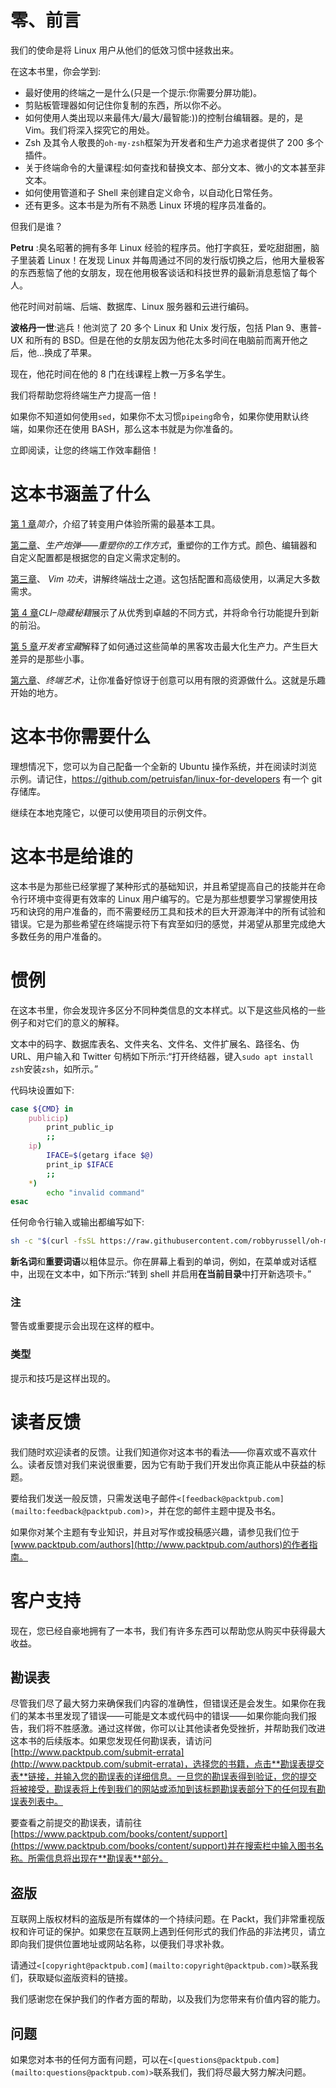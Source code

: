 # 零、前言

我们的使命是将 Linux 用户从他们的低效习惯中拯救出来。

在这本书里，你会学到:

*   最好使用的终端之一是什么(只是一个提示:你需要分屏功能)。
*   剪贴板管理器如何记住你复制的东西，所以你不必。
*   如何使用人类出现以来最伟大/最大/最智能:))的控制台编辑器。是的，是 Vim。我们将深入探究它的用处。
*   Zsh 及其令人敬畏的`oh-my-zsh`框架为开发者和生产力追求者提供了 200 多个插件。
*   关于终端命令的大量课程:如何查找和替换文本、部分文本、微小的文本甚至非文本。
*   如何使用管道和子 Shell 来创建自定义命令，以自动化日常任务。
*   还有更多。这本书是为所有不熟悉 Linux 环境的程序员准备的。

但我们是谁？

**Petru** :臭名昭著的拥有多年 Linux 经验的程序员。他打字疯狂，爱吃甜甜圈，脑子里装着 Linux！在发现 Linux 并每周通过不同的发行版切换之后，他用大量极客的东西惹恼了他的女朋友，现在他用极客谈话和科技世界的最新消息惹恼了每个人。

他花时间对前端、后端、数据库、Linux 服务器和云进行编码。

**波格丹一世**:逃兵！他浏览了 20 多个 Linux 和 Unix 发行版，包括 Plan 9、惠普-UX 和所有的 BSD。但是在他的女朋友因为他花太多时间在电脑前而离开他之后，他…换成了苹果。

现在，他花时间在他的 8 门在线课程上教一万多名学生。

我们将帮助您将终端生产力提高一倍！

如果你不知道如何使用`sed`，如果你不太习惯`pipeing`命令，如果你使用默认终端，如果你还在使用 BASH，那么这本书就是为你准备的。

立即阅读，让您的终端工作效率翻倍！

# 这本书涵盖了什么

[第 1 章](1.html "Chapter 1. Introduction")*简介*，介绍了转变用户体验所需的最基本工具。

[第二章](2.html "Chapter 2. Productive Shells – Reinvent the way you work")、*生产炮弹——重塑你的工作方式*，重塑你的工作方式。颜色、编辑器和自定义配置都是根据您的自定义需求定制的。

[第三章](3.html "Chapter 3. Vim kung fu")、 *Vim 功夫*，讲解终端战士之道。这包括配置和高级使用，以满足大多数需求。

[第 4 章](4.html "Chapter 4. CLI – The Hidden Recipe")*CLI–隐藏秘籍*展示了从优秀到卓越的不同方式，并将命令行功能提升到新的前沿。

[第 5 章](5.html "Chapter 5. Developers' Treasure")*开发者宝藏*解释了如何通过这些简单的黑客攻击最大化生产力。产生巨大差异的是那些小事。

[第六章](6.html "Chapter 6. Terminal Art")、*终端艺术*，让你准备好惊讶于创意可以用有限的资源做什么。这就是乐趣开始的地方。

# 这本书你需要什么

理想情况下，您可以为自己配备一个全新的 Ubuntu 操作系统，并在阅读时浏览示例。请记住，https://github.com/petruisfan/linux-for-developers 有一个 git 存储库。

继续在本地克隆它，以便可以使用项目的示例文件。

# 这本书是给谁的

这本书是为那些已经掌握了某种形式的基础知识，并且希望提高自己的技能并在命令行环境中变得更有效率的 Linux 用户编写的。它是为那些想要学习掌握使用技巧和诀窍的用户准备的，而不需要经历工具和技术的巨大开源海洋中的所有试验和错误。它是为那些希望在终端提示符下有宾至如归的感觉，并渴望从那里完成绝大多数任务的用户准备的。

# 惯例

在这本书里，你会发现许多区分不同种类信息的文本样式。以下是这些风格的一些例子和对它们的意义的解释。

文本中的码字、数据库表名、文件夹名、文件名、文件扩展名、路径名、伪 URL、用户输入和 Twitter 句柄如下所示:“打开终结器，键入`sudo apt install zsh`安装`zsh`，如所示。”

代码块设置如下:

```sh
case ${CMD} in
    publicip)
        print_public_ip
        ;;
    ip)
        IFACE=$(getarg iface $@)
        print_ip $IFACE
        ;;
    *)
        echo "invalid command"
esac
```

任何命令行输入或输出都编写如下:

```sh
sh -c "$(curl -fsSL https://raw.githubusercontent.com/robbyrussell/oh-my-zsh/master/tools/install.sh)"

```

**新名词**和**重要词语**以粗体显示。你在屏幕上看到的单词，例如，在菜单或对话框中，出现在文本中，如下所示:“转到 shell 并启用**在当前目录**中打开新选项卡。”

### 注

警告或重要提示会出现在这样的框中。

### 类型

提示和技巧是这样出现的。

# 读者反馈

我们随时欢迎读者的反馈。让我们知道你对这本书的看法——你喜欢或不喜欢什么。读者反馈对我们来说很重要，因为它有助于我们开发出你真正能从中获益的标题。

要给我们发送一般反馈，只需发送电子邮件`<[feedback@packtpub.com](mailto:feedback@packtpub.com)>`，并在您的邮件主题中提及书名。

如果你对某个主题有专业知识，并且对写作或投稿感兴趣，请参见我们位于[www.packtpub.com/authors](http://www.packtpub.com/authors)的作者指南。

# 客户支持

现在，您已经自豪地拥有了一本书，我们有许多东西可以帮助您从购买中获得最大收益。

## 勘误表

尽管我们尽了最大努力来确保我们内容的准确性，但错误还是会发生。如果你在我们的某本书里发现了错误——可能是文本或代码中的错误——如果你能向我们报告，我们将不胜感激。通过这样做，你可以让其他读者免受挫折，并帮助我们改进这本书的后续版本。如果您发现任何勘误表，请访问[http://www.packtpub.com/submit-errata](http://www.packtpub.com/submit-errata)，选择您的书籍，点击**勘误表提交表**链接，并输入您的勘误表的详细信息。一旦您的勘误表得到验证，您的提交将被接受，勘误表将上传到我们的网站或添加到该标题勘误表部分下的任何现有勘误表列表中。

要查看之前提交的勘误表，请前往[https://www.packtpub.com/books/content/support](https://www.packtpub.com/books/content/support)并在搜索栏中输入图书名称。所需信息将出现在**勘误表**部分。

## 盗版

互联网上版权材料的盗版是所有媒体的一个持续问题。在 Packt，我们非常重视版权和许可证的保护。如果您在互联网上遇到任何形式的我们作品的非法拷贝，请立即向我们提供位置地址或网站名称，以便我们寻求补救。

请通过`<[copyright@packtpub.com](mailto:copyright@packtpub.com)>`联系我们，获取疑似盗版资料的链接。

我们感谢您在保护我们的作者方面的帮助，以及我们为您带来有价值内容的能力。

## 问题

如果您对本书的任何方面有问题，可以在`<[questions@packtpub.com](mailto:questions@packtpub.com)>`联系我们，我们将尽最大努力解决问题。
